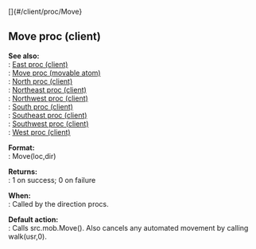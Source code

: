 []{#/client/proc/Move}    
## Move proc (client)    
**See also:**    
:   [East proc (client)](/ref/client/proc/East/East.md)    
:   [Move proc (movable atom)](/ref/atom/movable/proc/Move/Move.md)    
:   [North proc (client)](/ref/client/proc/North/North.md)    
:   [Northeast proc (client)](/ref/client/proc/Northeast/Northeast.md)    
:   [Northwest proc (client)](/ref/client/proc/Northwest/Northwest.md)    
:   [South proc (client)](/ref/client/proc/South/South.md)    
:   [Southeast proc (client)](/ref/client/proc/Southeast/Southeast.md)    
:   [Southwest proc (client)](/ref/client/proc/Southwest/Southwest.md)    
:   [West proc (client)](/ref/client/proc/West/West.md)    
<!-- -->    
**Format:**    
:   Move(loc,dir)    
<!-- -->    
**Returns:**    
:   1 on success; 0 on failure    
<!-- -->    
**When:**    
:   Called by the direction procs.    
<!-- -->    
**Default action:**    
:   Calls src.mob.Move(). Also cancels any automated movement by calling    
    walk(usr,0).  